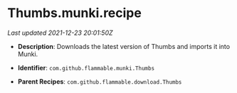 # Thumbs.munki.recipe

_Last updated 2021-12-23 20:01:50Z_

- **Description**: Downloads the latest version of Thumbs and imports it into Munki.

- **Identifier**: `com.github.flammable.munki.Thumbs`

- **Parent Recipes**: `com.github.flammable.download.Thumbs`

